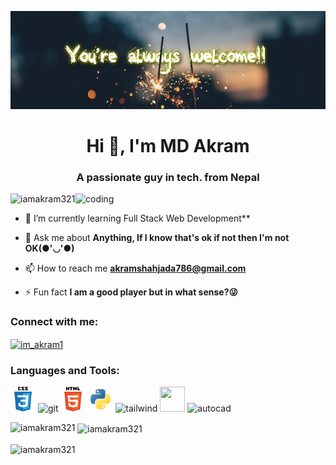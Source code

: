 ![logo](https://github.com/IamAkram321/IamAkram321/blob/main/banner1.jpg)
<h1 align="center">Hi 👋, I'm MD Akram</h1>
<h3 align="center">A passionate guy in tech. from Nepal</h3>
<img align="right" src="https://user-images.githubusercontent.com/55389276/140866485-8fb1c876-9a8f-4d6a-98dc-08c4981eaf70.gif" alt="coding" width="400">

<p align="left"> <img
        src="https://komarev.com/ghpvc/?username=iamakram321&label=Profile%20views&color=0e75b6&style=flat"
        alt="iamakram321" /> </p>

- 🌱 I’m currently learning Full Stack Web Development**

- 💬 Ask me about **Anything, If I know that's ok if not then I'm not OK(●'◡'●)**

- 📫 How to reach me **akramshahjada786@gmail.com**

- ⚡ Fun fact **I am a good player but in what sense?😜**

<h3 align="left">Connect with me:</h3>
<p align="left">
    <a href="https://twitter.com/im_akram1" target="blank"><img align="center"
            src="https://raw.githubusercontent.com/rahuldkjain/github-profile-readme-generator/master/src/images/icons/Social/twitter.svg"
            alt="im_akram1" height="30" width="40" /></a>
<!--     <a href="https://linkedin.com/in/akramshahjada" target="blank"><img align="center"
            src="https://raw.githubusercontent.com/rahuldkjain/github-profile-readme-generator/master/src/images/icons/Social/linked-in-alt.svg"
            alt="akramshahjada" height="30" width="40" /></a> -->
<!--     <a href="https://instagram.com/akram.shahjada" target="blank"><img align="center"
            src="https://raw.githubusercontent.com/rahuldkjain/github-profile-readme-generator/master/src/images/icons/Social/instagram.svg"
            alt="akram.shahjada" height="30" width="40" /></a> -->
</p>

<h3 align="left">Languages and Tools:</h3>
<p align="left">
         <imgsrc="https://raw.githubusercontent.com/devicons/devicon/master/icons/c/c-original.svg" alt="c" width="40"
            height="40" /> 
       <img src="https://raw.githubusercontent.com/devicons/devicon/master/icons/css3/css3-original-wordmark.svg"
            alt="css3" width="40" height="40" /> 
        <img src="https://www.vectorlogo.zone/logos/git-scm/git-scm-icon.svg" alt="git" width="40" height="40" /> 
        <img src="https://raw.githubusercontent.com/devicons/devicon/master/icons/html5/html5-original-wordmark.svg"
            alt="html5" width="40" height="40" /> 
        <img src="https://raw.githubusercontent.com/devicons/devicon/master/icons/python/python-original.svg"
            alt="python" width="40" height="40" /> 
        <img src="https://www.vectorlogo.zone/logos/tailwindcss/tailwindcss-icon.svg" alt="tailwind"
            width="40" height="40" /> </a>
        <img src="https://cdn.jsdelivr.net/gh/devicons/devicon@latest/icons/cplusplus/cplusplus-original.svg" width="40" height="40"/>
                 <img width="40" height="40" src="https://img.icons8.com/color/48/autocad.png" alt="autocad"/>
</p>

<p><img align="left"
        src="https://github-readme-stats.vercel.app/api/top-langs?username=iamakram321&show_icons=true&locale=en&layout=compact"
        alt="iamakram321" /></p>

<p>&nbsp;<img align="center"
        src="https://github-readme-stats.vercel.app/api?username=iamakram321&show_icons=true&locale=en"
        alt="iamakram321" /></p>

<p><img align="center" src="https://github-readme-streak-stats.herokuapp.com/?user=iamakram321&" alt="iamakram321" />
</p>
